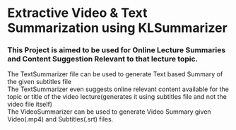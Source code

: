 # Extractive Video & Text Summarization using KLSummarizer
### This Project is aimed to be used for Online Lecture Summaries and Content Suggestion Relevant to that lecture topic.
The TextSummarizer file can be used to generate Text based Summary of the given subtitles file<br />
The TextSummarizer even suggests online relevant content available for the topic or title of the video lecture(generates it using subtitles file and not the video file itself)<br />
The VideoSummarizer can be used to generate Video Summary given Video(.mp4) and Subtitles(.srt) files.    
